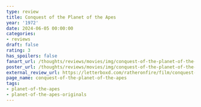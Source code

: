 ```yaml
---
type: review
title: Conquest of the Planet of the Apes
year: '1972'
date: 2024-06-05 00:00:00
categories:
- reviews
draft: false
rating: 3
has_spoilers: false
fanart_url: /thoughts/reviews/movies/img/conquest-of-the-planet-of-the-apes_fanart.png
poster_url: /thoughts/reviews/movies/img/conquest-of-the-planet-of-the-apes_poster.png
external_review_url: https://letterboxd.com/ratheronfire/film/conquest-of-the-planet-of-the-apes/
page_name: conquest-of-the-planet-of-the-apes
tags:
- planet-of-the-apes
- planet-of-the-apes-originals
---
```


